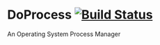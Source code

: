 # DoProcess [![Build Status](https://travis-ci.org/damonkelley/do_process.svg?branch=master)](https://travis-ci.org/damonkelley/do_process)

An Operating System Process Manager
